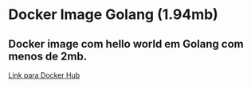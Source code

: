# Docker Image Golang (1.94mb)

## Docker image com hello world em Golang com menos de 2mb.

[Link para Docker Hub](https://hub.docker.com/repository/docker/thompsonmss/hello-golang-2mb)